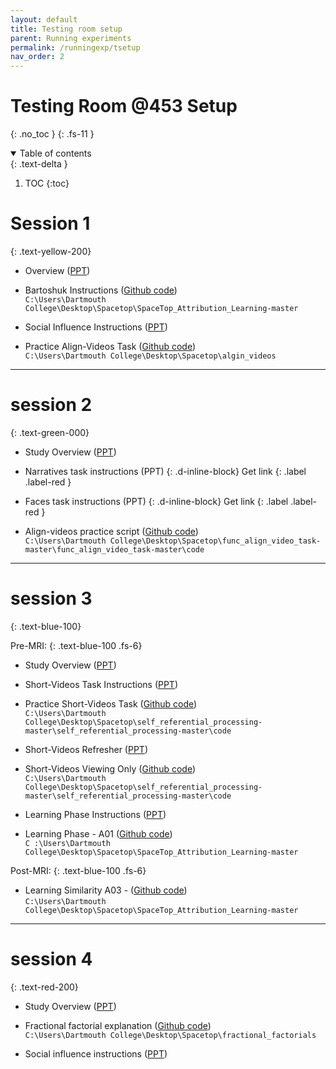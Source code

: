 ```yaml
---
layout: default
title: Testing room setup
parent: Running experiments
permalink: /runningexp/tsetup
nav_order: 2
---
```


# Testing Room @453 Setup
{: .no_toc }
{: .fs-11 }


<!-- ## Table of contents
{: .no_toc .text-delta } -->

<details open markdown="block">
  <summary>
    Table of contents
  </summary>
  {: .text-delta }

1. TOC
{:toc}
</details>


# Session 1
{: .text-yellow-200}

<!-- ## Sess
{: .d-inline-block .fs-6} -->

* Overview ([PPT](https://drive.google.com/file/d/1Gqtk3tscjNDzrcNw-tYlWnoVyS6OGuBC/view?usp=sharing))

* Bartoshuk Instructions  ([Github code](LINK)) <br> `C:\Users\Dartmouth College\Desktop\Spacetop\SpaceTop_Attribution_Learning-master`

* Social Influence Instructions ([PPT](https://drive.google.com/file/d/1NjwO1qHNQAufzUjs6xjFf_gb4p8qFHFt/view?usp=sharing))

* Practice Align-Videos Task ([Github code](https://github.com/spatialtopology/func_align_video_task/blob/master/code/practice_func_align_video_task.m)) <br>  `C:\Users\Dartmouth College\Desktop\Spacetop\algin_videos`


---

# session 2
{: .text-green-000}

* Study Overview ([PPT](https://drive.google.com/file/d/1Gqtk3tscjNDzrcNw-tYlWnoVyS6OGuBC/view?usp=sharing))

* Narratives task instructions (PPT)
{: .d-inline-block}
Get link
{: .label .label-red }

* Faces task instructions (PPT)
{: .d-inline-block}
Get link
{: .label .label-red }

* Align-videos practice script  ([Github code](LINK)) <br> `C:\Users\Dartmouth College\Desktop\Spacetop\func_align_video_task-master\func_align_video_task-master\code`


---

# session 3
{: .text-blue-100}

Pre-MRI:
{: .text-blue-100 .fs-6}

* Study Overview ([PPT](https://drive.google.com/file/d/1Gqtk3tscjNDzrcNw-tYlWnoVyS6OGuBC/view?usp=sharing))

* Short-Videos Task Instructions ([PPT](https://docs.google.com/presentation/d/1LaVPOmwckZEx68DAeqrkSNhKCkAQsJ0BL5puQePh5FI/edit?usp=sharing
))  

* Practice Short-Videos Task  ([Github code](https://github.com/spatialtopology/self_referential_processing/blob/Boulder-fMRI/mentalizing_one_question_per_block/practice_self_other_video_task.m)) <br>
`C:\Users\Dartmouth College\Desktop\Spacetop\self_referential_processing-master\self_referential_processing-master\code`


* Short-Videos Refresher ([PPT](https://docs.google.com/presentation/d/1ZlCo5iCNOSN1qj63aBdY7s4ihAuyUHB7PoCnKvLEXoU/edit?usp=sharing))

* Short-Videos Viewing Only  ([Github code](https://github.com/spatialtopology/self_referential_processing/blob/Boulder-fMRI/self_other_video_viewing_only.m))  <br>
`C:\Users\Dartmouth College\Desktop\Spacetop\self_referential_processing-master\self_referential_processing-master\code`


* Learning Phase Instructions ([PPT](https://drive.google.com/file/d/1f_MwibCkFJ0U9OrQhAaGQsD5kBPN5f6z/view?usp=sharing))

* Learning Phase - A01  ([Github code](https://github.com/spatialtopology/SpaceTop_Attribution_Learning/blob/master/A01_Learning_Phase.m))   <br>
`C :\Users\Dartmouth College\Desktop\Spacetop\SpaceTop_Attribution_Learning-master`



Post-MRI:
{: .text-blue-100 .fs-6}

* Learning Similarity A03 -  ([Github code](LINK)) <br>
`C:\Users\Dartmouth College\Desktop\Spacetop\SpaceTop_Attribution_Learning-master`

---

# session 4
{: .text-red-200}

* Study Overview ([PPT](https://drive.google.com/file/d/1Gqtk3tscjNDzrcNw-tYlWnoVyS6OGuBC/view?usp=sharing))  

* Fractional factorial explanation ([Github code](LINK)) <br>
`C:\Users\Dartmouth College\Desktop\Spacetop\fractional_factorials`

* Social influence instructions ([PPT](https://drive.google.com/file/d/162ZZmbDO8Vt8XijliDp-cwuG9NX03a-Z/view?usp=sharing))  
